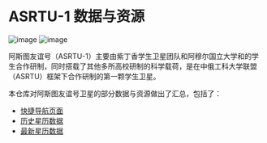 # ASRTU-1 数据与资源  

![image](https://github.com/user-attachments/assets/70ce5cdd-9ab7-4a3d-affd-b0f199c18a19)
![image](https://github.com/user-attachments/assets/0520ba65-341a-4b21-8bd5-6b7a836d084d)

阿斯图友谊号（ASRTU-1）主要由紫丁香学生卫星团队和阿穆尔国立大学和的学生合作研制，同时搭载了其他多所高校研制的科学载荷，是在中俄工科大学联盟（ASRTU）框架下合作研制的第一颗学生卫星。

本仓库对阿斯图友谊号卫星的部分数据与资源做出了汇总，包括了：  
- [快捷导航页面](https://asrtu.mqsi.xyz/)
- [历史星历数据](https://asrtu.mqsi.xyz/tle.txt)
- [最新星历数据](https://asrtu.mqsi.xyz/ASRTU_TLE.txt)
